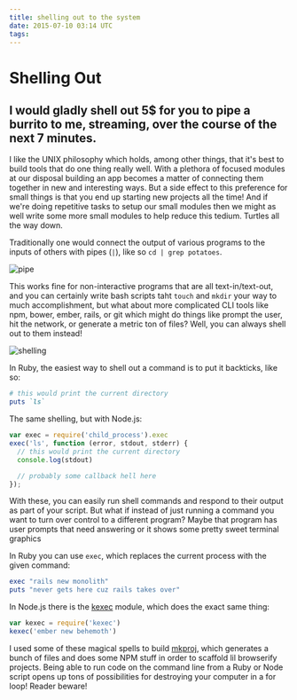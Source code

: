 ```yaml
---
title: shelling out to the system
date: 2015-07-10 03:14 UTC
tags:
---
```


# Shelling Out
## I would gladly shell out 5$ for you to pipe a burrito to me, streaming, over the course of the next 7 minutes.

I like the UNIX philosophy which holds, among other things, that it's best to build tools that do one thing really well. With a plethora of focused modules at our disposal building an app becomes a matter of connecting them together in new and interesting ways. But a side effect to this preference for small things is that you end up starting new projects all the time! And if we're doing repetitive tasks to setup our small modules then we might as well write some more small modules to help reduce this tedium. Turtles all the way down.

Traditionally one would connect the output of various programs to the inputs of others with pipes (`|`), like so `cd | grep potatoes`.

![pipe](pipe.png)

This works fine for non-interactive programs that are all text-in/text-out, and you can certainly write bash scripts taht `touch` and `mkdir` your way to much accomplishment, but what about  more complicated CLI tools like npm, bower, ember, rails, or git which might do things like prompt the user, hit the network, or generate a metric ton of files? Well, you can always shell out to them instead!

![shelling](shelling.png)

In Ruby, the easiest way to shell out a command is to put it backticks, like so:

```ruby
# this would print the current directory
puts `ls`
```

The same shelling, but with Node.js:

```javascript
var exec = require('child_process').exec
exec('ls', function (error, stdout, stderr) {
  // this would print the current directory
  console.log(stdout)

  // probably some callback hell here
});
```

With these, you can easily run shell commands and respond to their output as part of your script. But what if instead of just running a command you want to turn over control to a different program? Maybe that program has user prompts that need answering or it shows some pretty sweet terminal graphics

In Ruby you can use `exec`, which replaces the current process with the given command:

```ruby
exec "rails new monolith"
puts "never gets here cuz rails takes over"
```

In Node.js there is the [kexec](https://www.npmjs.com/package/kexec) module, which does the exact same thing:

```javascript
var kexec = require('kexec')
kexec('ember new behemoth')
```

I used some of these magical spells to build [mkproj](https://github.com/coleww/mkproj), which generates a bunch of files and does some NPM stuff in order to scaffold lil browserify projects. Being able to run code on the command line from a Ruby or Node script opens up tons of possibilities for destroying your computer in a for loop! Reader beware!